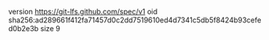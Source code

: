 version https://git-lfs.github.com/spec/v1
oid sha256:ad289661f412fa71457d0c2dd7519610ed4d7341c5db5f8424b93cefed0b2e3b
size 9
